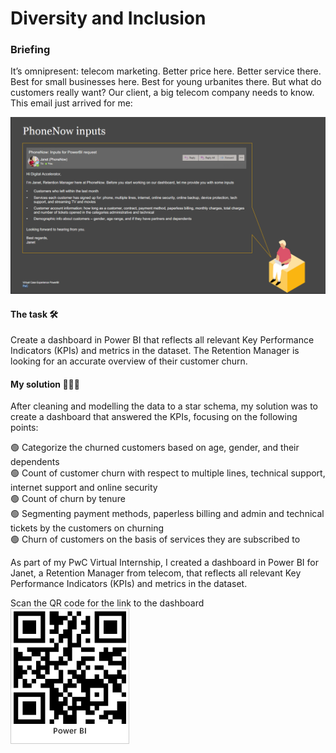 # Diversity and Inclusion

### Briefing
It’s omnipresent: telecom marketing. Better price here. Better service there. Best for small businesses here. Best for young urbanites there. But what do customers really want? Our client, a big telecom company needs to know. This email just arrived for me:

![image](https://github.com/AdrijeGuha/Customer-Retention/blob/0f8ff90c04885918a4be88a57f0fd2e73aebc735/images/Retention_Manager_mail.png)

#### The task 🛠️

Create a dashboard in Power BI that reflects all relevant Key Performance Indicators (KPIs) and metrics in the dataset. The Retention Manager is looking for an accurate overview of their customer churn.

#### My solution 👨🏻‍💻

After cleaning and modelling the data to a star schema, my solution was to create a dashboard that answered the KPIs, focusing on the following points:

🟢 Categorize the churned customers based on age, gender, and their dependents  
🟢 Count of customer churn with respect to multiple lines, technical support, internet support and online security  
🟢 Count of churn by tenure  
🟢 Segmenting payment methods, paperless billing and admin and technical tickets by the customers on churning  
🟢 Churn of customers on the basis of services they are subscribed to  

As part of my PwC Virtual Internship, I created a dashboard in Power BI for Janet, a Retention Manager from telecom, that reflects all relevant Key Performance Indicators (KPIs) and metrics in the dataset.

Scan the QR code for the link to the dashboard  
![image](https://github.com/AdrijeGuha/Customer-Retention/blob/0f8ff90c04885918a4be88a57f0fd2e73aebc735/images/Customer_Churn.jpg)
